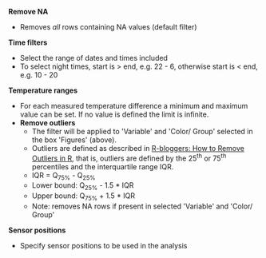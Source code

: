 **Remove NA**
- Removes _all_ rows containing NA values (default filter)

**Time filters**

- Select the range of dates and times included
- To select night times, start is > end, e.g. 22 - 6, otherwise start is < end, e.g. 10 - 20


**Temperature ranges**

- For each measured temperature difference a minimum and maximum value can be set. If no value is defined the limit is infinite.
- **Remove outliers**
   + The filter will be applied to 'Variable' and 'Color/ Group' selected in the box 'Figures' (above).
   + Outliers are defined as described in [R-bloggers: How to Remove Outliers in R](https://www.r-bloggers.com/2020/01/how-to-remove-outliers-in-r/), that is, outliers are defined by the 25<sup>th</sup> or 75<sup>th</sup> percentiles and the interquartile range IQR.
   + IQR = Q<sub>75%</sub> - Q<sub>25%</sub>  
   + Lower bound: Q<sub>25%</sub> - 1.5 * IQR   
   + Upper bound: Q<sub>75%</sub> + 1.5 * IQR 
   + Note: removes NA rows if present in selected 'Variable' and 'Color/ Group'

**Sensor positions**

- Specify sensor positions to be used in the analysis
